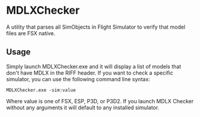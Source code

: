 MDLXChecker
===========

A utility that parses all SimObjects in Flight Simulator to verify that model files are FSX native.

Usage
---

Simply launch MDLXChecker.exe and it will display a list of models that don't have MDLX in the RIFF header.  If you want to check a specific simulator, you can use the following command line syntax:

    MDLXChecker.exe -sim:value

Where value is one of FSX, ESP, P3D, or P3D2.  If you launch MDLX Checker without any arguments it will default to any installed simulator.
